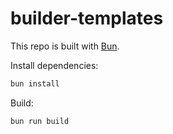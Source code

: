 # builder-templates

This repo is built with [Bun](https://bun.sh).

Install dependencies:

```bash
bun install
```

Build:

```bash
bun run build
```
